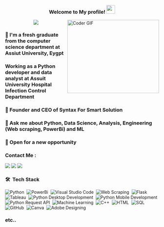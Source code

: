 <h3 align="center">
  Welcome to My profile!
  <img src="https://media.giphy.com/media/hvRJCLFzcasrR4ia7z/giphy.gif" width="28">
</h3>

<img align="right" src="https://media.giphy.com/media/SWoSkN6DxTszqIKEqv/giphy.gif" alt="Coder GIF" width="300" height="240">

<!-- Typing SVG by DenverCoder1 - https://github.com/DenverCoder1/readme-typing-svg -->
<p align="center">
  <a href="https://github.com/DenverCoder1/readme-typing-svg"><img src="https://readme-typing-svg.herokuapp.com/?lines=Data%20Science%20Data%20Analyst%20Specialist;Always%20learning%20new%20things&font=Fira%20Code&center=true&width=540&height=45&color=f75c7e&vCenter=true&size=22"></a>
</p>

### 🔭 I'm a fresh graduate from the computer science department at Assiut University, Eygpt
### Working as a Python developer and data analyst at Assuit University Hospital Infection Control Department
### 🌱 Founder and CEO of Syntax For Smart Solution
### 💬 Ask me about <strong>Python, Data Science, Analysis, Engineering (Web scraping, PowerBi) and ML </strong>
### 👯 Open for a new opportunity 
### Contact Me :

<a href="[https://www.linkedin.com/in/mahmoud-wahman-a41848217]" target="_blank"><img src="https://img.shields.io/badge/-Mahmoud%20Wahmen-0077B5?style=for-the-badge&logo=Linkedin&logoColor=white"/></a>
<a href="https://wa.me/+201125442586" target="_blank"><img src="https://img.shields.io/badge/-Mahmoud%20Wahman-25D366?style=for-the-badge&logo=WhatsApp&logoColor=white"/></a>
<a href="mailto:mahmud962002@gmail.com" target="_blank"><img src="https://img.shields.io/badge/-Mahmoud%20Wahman-EA2328?style=for-the-badge&logo=Gmail&logoColor=red"/></a>

### 🛠 &nbsp;Tech Stack
![Python](https://img.shields.io/badge/-Python-05122A?style=flat&logo=Python)&nbsp;
![PowerBi](https://img.shields.io/badge/-PowerBi-05122A?style=flat&logo=PowerBi)&nbsp;
![Visual Studio Code](https://img.shields.io/badge/-Visual%20Studio%20Code-05122A?style=flat&logo=visual-studio-code&logoColor=007ACC)&nbsp;
![Web Scraping](https://img.shields.io/badge/-Web%20Scraping-05122A?style=flat&logo=Web-Scraping)&nbsp;
![Flask](https://img.shields.io/badge/-Flask-05122A?style=flat&logo=Flask)&nbsp;
![Tableau](https://img.shields.io/badge/-Tableau-05122A?style=flat&logo=Tableau)&nbsp;
![Python Desktop Development](https://img.shields.io/badge/-Python%20Desktop%20Development-05122A?style=flat&logo=Python)&nbsp;
![Python Mobile Development](https://img.shields.io/badge/-Mobile%20Development-05122A?style=flat&logo=Mobile-Development)&nbsp;
![Python Request API](https://img.shields.io/badge/-Request%20API-05122A?style=flat&logo=API)&nbsp;
![Machine Learning](https://img.shields.io/badge/-Machine%20Learning-05122A?style=flat&logo=Machine-Learning)&nbsp;
![C++](https://img.shields.io/badge/-C++-05122A?style=flat&logo=C%2B%2B)&nbsp;
![HTML](https://img.shields.io/badge/-HTML-05122A?style=flat&logo=HTML5)&nbsp;
![SQL](https://img.shields.io/badge/-SQL-05122A?style=flat&logo=MySQL)&nbsp;
![GitHub](https://img.shields.io/badge/-GitHub-05122A?style=flat&logo=GitHub)&nbsp;
![Canva](https://img.shields.io/badge/-Canva-05122A?style=flat&logo=Canva)&nbsp;
![Adobe Designing](https://img.shields.io/badge/-Adobe%20Designing-05122A?style=flat&logo=Adobe-Creative-Cloud)&nbsp;
### etc..
